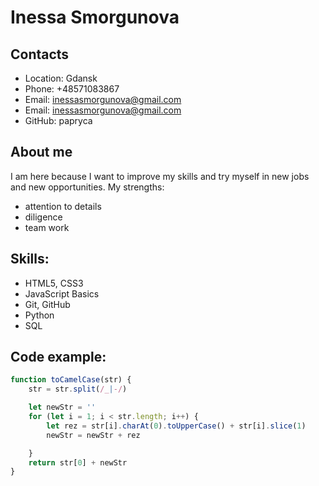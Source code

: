 # Inessa Smorgunova

## Contacts
* Location: Gdansk
* Phone: +48571083867
* Email: inessasmorgunova@gmail.com
* Email: inessasmorgunova@gmail.com
* GitHub: papryca

## About me
I am here because I want to improve my skills and try myself in new jobs and new opportunities.
My strengths:

* attention to details
* diligence
* team work

## Skills:
* HTML5, CSS3
* JavaScript Basics
* Git, GitHub
* Python
* SQL

## Code example:
```javascript
function toCamelCase(str) {
    str = str.split(/_|-/)

    let newStr = ''
    for (let i = 1; i < str.length; i++) {
        let rez = str[i].charAt(0).toUpperCase() + str[i].slice(1)
        newStr = newStr + rez

    }
    return str[0] + newStr
}
```